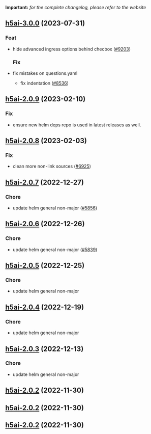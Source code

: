 **Important:**
*for the complete changelog, please refer to the website*









## [h5ai-3.0.0](https://github.com/truecharts/charts/compare/h5ai-2.0.9...h5ai-3.0.0) (2023-07-31)

### Feat

- hide advanced ingress options behind checbox ([#9203](https://github.com/truecharts/charts/issues/9203))
  
  ### Fix

- fix mistakes on questions.yaml
  - fix indentation ([#8536](https://github.com/truecharts/charts/issues/8536))
  
  


## [h5ai-2.0.9](https://github.com/truecharts/charts/compare/h5ai-2.0.8...h5ai-2.0.9) (2023-02-10)

### Fix

- ensure new helm deps repo is used in latest releases as well.
  
  


## [h5ai-2.0.8](https://github.com/truecharts/charts/compare/h5ai-2.0.7...h5ai-2.0.8) (2023-02-03)

### Fix

-  clean more non-link sources ([#6925](https://github.com/truecharts/charts/issues/6925))
  
  


## [h5ai-2.0.7](https://github.com/truecharts/charts/compare/h5ai-2.0.6...h5ai-2.0.7) (2022-12-27)

### Chore

- update helm general non-major ([#5856](https://github.com/truecharts/charts/issues/5856))
  
  


## [h5ai-2.0.6](https://github.com/truecharts/charts/compare/h5ai-2.0.5...h5ai-2.0.6) (2022-12-26)

### Chore

- update helm general non-major ([#5839](https://github.com/truecharts/charts/issues/5839))
  
  


## [h5ai-2.0.5](https://github.com/truecharts/charts/compare/h5ai-2.0.4...h5ai-2.0.5) (2022-12-25)

### Chore

- update helm general non-major
  
  


## [h5ai-2.0.4](https://github.com/truecharts/charts/compare/h5ai-2.0.3...h5ai-2.0.4) (2022-12-19)

### Chore

- update helm general non-major
  
  


## [h5ai-2.0.3](https://github.com/truecharts/charts/compare/h5ai-2.0.2...h5ai-2.0.3) (2022-12-13)

### Chore

- update helm general non-major
  
  


## [h5ai-2.0.2](https://github.com/truecharts/charts/compare/h5ai-2.0.1...h5ai-2.0.2) (2022-11-30)




## [h5ai-2.0.2](https://github.com/truecharts/charts/compare/h5ai-2.0.1...h5ai-2.0.2) (2022-11-30)




## [h5ai-2.0.2](https://github.com/truecharts/charts/compare/h5ai-2.0.1...h5ai-2.0.2) (2022-11-30)
